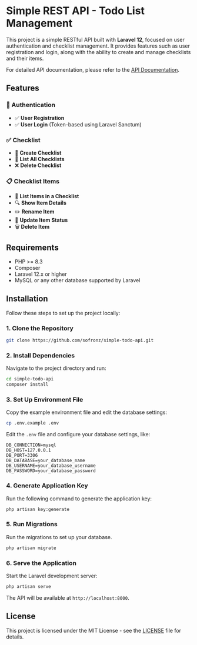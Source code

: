 
# Simple REST API - Todo List Management

This project is a simple RESTful API built with **Laravel 12**, focused on user authentication and checklist management. It provides features such as user registration and login, along with the ability to create and manage checklists and their items.

For detailed API documentation, please refer to the [API Documentation](https://documenter.getpostman.com/view/10125362/2sB2cYcfnc).

## Features

### 🔐 Authentication
- ✅ **User Registration**
- ✅ **User Login** (Token-based using Laravel Sanctum)

### ✅ Checklist
- 📝 **Create Checklist**
- 📃 **List All Checklists**
- ❌ **Delete Checklist**

### 📋 Checklist Items
- 📄 **List Items in a Checklist**
- 🔍 **Show Item Details**
- ✏️ **Rename Item**
- 🔄 **Update Item Status**
- 🗑️ **Delete Item**

## Requirements

- PHP >= 8.3
- Composer
- Laravel 12.x or higher
- MySQL or any other database supported by Laravel

## Installation

Follow these steps to set up the project locally:

### 1. Clone the Repository

```bash
git clone https://github.com/sofronz/simple-todo-api.git
```

### 2. Install Dependencies

Navigate to the project directory and run:

```bash
cd simple-todo-api
composer install
```

### 3. Set Up Environment File

Copy the example environment file and edit the database settings:

```bash
cp .env.example .env
```

Edit the `.env` file and configure your database settings, like:

```env
DB_CONNECTION=mysql
DB_HOST=127.0.0.1
DB_PORT=3306
DB_DATABASE=your_database_name
DB_USERNAME=your_database_username
DB_PASSWORD=your_database_password
```

### 4. Generate Application Key

Run the following command to generate the application key:

```bash
php artisan key:generate
```

### 5. Run Migrations

Run the migrations to set up your database.

```bash
php artisan migrate
```

### 6. Serve the Application

Start the Laravel development server:

```bash
php artisan serve
```

The API will be available at `http://localhost:8000`.

## License

This project is licensed under the MIT License - see the [LICENSE](LICENSE) file for details.